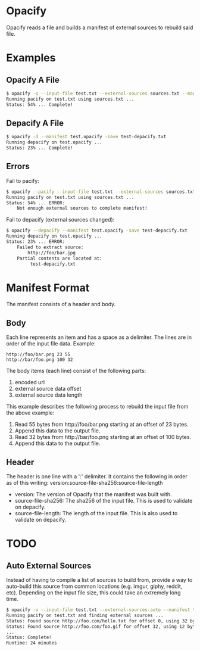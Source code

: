 # Opacify

Opacify reads a file and builds a manifest of external sources to rebuild said file.

# Examples

## Opacify A File
```bash
$ opacify -o --input-file test.txt --external-sources sources.txt --manifest test.opacify
Running pacify on test.txt using sources.txt ...
Status: 54% ... Complete!
```

## Depacify A File
```bash
$ opacify -d --manifest test.opacify -save test-depacify.txt
Running depacify on test.opacify ...
Status: 23% ... Complete!
```

## Errors
Fail to pacify:
```bash
$ opacify --pacify --input-file test.txt --external-sources sources.txt --manifest test.opacify
Running pacify on test.txt using sources.txt ...
Status: 54% ... ERROR:
    Not enough external sources to complete manifest!
```

Fail to depacify (external sources changed):
```bash
$ opacify --depacify --manifest test.opacify -save test-depacify.txt
Running depacify on test.opacify ...
Status: 23% ... ERROR:
    Failed to extract source:
        http://foo/bar.jpg
    Partial contents are located at:
         test-depacify.txt
```

# Manifest Format

The manifest consists of a header and body.

## Body

Each line represents an item and has a space as a delimiter.  The lines are in order of the input
file data.  Example:
```
http://foo/bar.png 23 55
http://bar/foo.png 100 32
```

The body items (each line) consist of the following parts:
1. encoded url
2. external source data offset
3. external source data length


This example describes the following process to rebuild the input file from the above example:
1. Read 55 bytes from http://foo/bar.png starting at an offset of 23 bytes.
2. Append this data to the output file.
3. Read 32 bytes from http://bar/foo.png starting at an offset of 100 bytes.
4. Append this data to the output file.


## Header
The header is one line with a ':' delimiter.  It contains the following in order as of this writing:
    version:source-file-sha256:source-file-length

* version: The version of Opacify that the manifest was built with.
* source-file-sha256: The sha256 of the input file. This is used to validate on depacify.
* source-file-length: The length of the input file. This is also used to validate on depacify.

# TODO

## Auto External Sources

Instead of having to compile a list of sources to build from, provide a way to auto-build this source
from common locations (e.g. imgur, giphy, reddit, etc). Depending on the input file size, this could
take an extremely long time.

```bash
$ opacify -o --input-file test.txt --external-sources-auto --manifest test.opacify --verbose
Running pacify on test.txt and finding external sources ...
Status: Found source http://foo.com/hello.txt for offset 0, using 32 bytes
Status: Found source http://foo.com/foo.gif for offset 32, using 12 bytes
...
Status: Complete!
Runtime: 24 minutes
```
